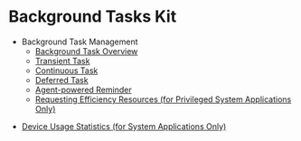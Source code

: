 # Background Tasks Kit

- Background Task Management
  - [Background Task Overview](background-task-overview.md)
  - [Transient Task](transient-task.md)
  - [Continuous Task](continuous-task.md)
  - [Deferred Task](work-scheduler.md)
  - [Agent-powered Reminder](agent-powered-reminder.md)
  <!--Del-->
  - [Requesting Efficiency Resources (for Privileged System Applications Only)](efficiency-resource-request.md)
  <!--DelEnd-->
<!--Del-->
- [Device Usage Statistics (for System Applications Only)](../device-usage-statistics/Readme-EN.md)
<!--DelEnd-->
